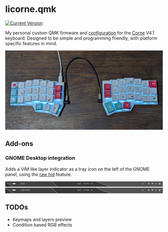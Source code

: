 # licorne.qmk

[![Current Version](https://img.shields.io/github/tag/qmk/qmk_firmware.svg)](https://github.com/qmk/qmk_firmware/tags)

My personal custom QMK firmware and [configuration](./keyboards/crkbd/keymaps/luckasranarison) for the [Corne](https://github.com/foostan/crkbd) V4.1 keyboard. Designed to be simple and programming friendly, with platform specific features in mind.

![Licorne](./assets/licorne.jpg)

## Add-ons

### GNOME Desktop integration

Adds a VIM like layer indicator as a tray icon on the left of the GNOME panel, using the [raw hid](https://docs.qmk.fm/features/rawhid) feature.

![Extension preview](./assets/extension-2.png)
![Extension preview](./assets/extension-1.png)

## TODOs

- Keymaps and layers preview
- Condition based RGB effects

